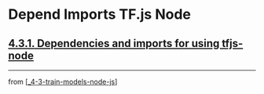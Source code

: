 # Depend Imports TF.js Node

## [**4.3.1.** Dependencies and imports for using tfjs-node](https://livebook.manning.com/book/deep-learning-with-javascript/chapter-4/126)

---
from [[_4-3-train-models-node-js]]

[//begin]: # "Autogenerated link references for markdown compatibility"
[_4-3-train-models-node-js]: _4-3-train-models-node-js.md "Train Models"
[//end]: # "Autogenerated link references"